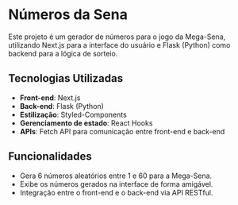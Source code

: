 # Números da Sena

Este projeto é um gerador de números para o jogo da Mega-Sena, utilizando Next.js para a interface do usuário e Flask (Python) como backend para a lógica de sorteio.

## Tecnologias Utilizadas

- **Front-end**: Next.js
- **Back-end**: Flask (Python)
- **Estilização**: Styled-Components
- **Gerenciamento de estado**: React Hooks
- **APIs**: Fetch API para comunicação entre front-end e back-end

## Funcionalidades

- Gera 6 números aleatórios entre 1 e 60 para a Mega-Sena.
- Exibe os números gerados na interface de forma amigável.
- Integração entre o front-end e o back-end via API RESTful.
